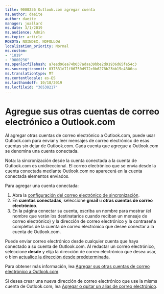 ```yaml
---
title: 9000236 Outlook.com agregar cuenta
ms.author: daeite
author: daeite
manager: joallard
ms.date: 3/1/2019
ms.audience: Admin
ms.topic: article
ROBOTS: NOINDEX, NOFOLLOW
localization_priority: Normal
ms.custom:
- "1819"
- "9000236"
ms.openlocfilehash: a7eed96ea74b037adaa39bbe2d91936d65fe54c3
ms.sourcegitcommit: 037331d71f06750d972c0b6278b23bb15c4806ca
ms.translationtype: MT
ms.contentlocale: es-ES
ms.lasthandoff: 10/18/2019
ms.locfileid: "36538217"
---
```

# <a name="add-your-other-email-accounts-to-outlookcom"></a>Agregue sus otras cuentas de correo electrónico a Outlook.com

Al agregar otras cuentas de correo electrónico a Outlook.com, puede usar Outlook.com para enviar y leer mensajes de correo electrónico de esas cuentas sin dejar de Outlook.com. Cada cuenta que agregue a Outlook.com se denomina una cuenta conectada.

Nota: la sincronización desde la cuenta conectada a la cuenta de Outlook.com es unidireccional. El correo electrónico que se envía desde la cuenta conectada mediante Outlook.com no aparecerá en la cuenta conectada elementos enviados.

Para agregar una cuenta conectada:

1. Abra la [configuración del correo electrónico de sincronización](https://go.microsoft.com/fwlink/?linkid=875264).
2. En **cuentas conectadas**, seleccione **gmail** u **otras cuentas de correo electrónico**.
3. En la página conectar su cuenta, escriba un nombre para mostrar (el nombre que verán los destinatarios cuando reciban un mensaje de correo electrónico) y la dirección de correo electrónico y la contraseña completos de la cuenta de correo electrónico que desee conectar a la cuenta de Outlook.com.

Puede enviar correo electrónico desde cualquier cuenta que haya conectado a su cuenta de Outlook.com. Al redactar un correo electrónico, seleccione **desde** y elija la dirección de correo electrónico que desea usar, o bien [actualice la dirección desde predeterminada](https://go.microsoft.com/fwlink/?linkid=875264).

Para obtener más información, lea [Agregar sus otras cuentas de correo electrónico a Outlook.com](https://support.office.com/article/c5224df4-5885-4e79-91ba-523aa743f0ba?wt.mc_id=Office_Outlook_com_Alchemy).

Si desea crear una nueva dirección de correo electrónico que use la misma cuenta de Outlook.com, lea [Agregar o quitar un alias de correo electrónico](https://support.office.com/article/459b1989-356d-40fa-a689-8f285b13f1f2?wt.mc_id=Office_Outlook_com_Alchemy).